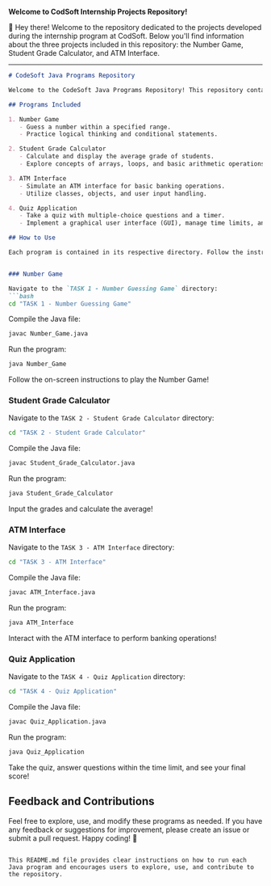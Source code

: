 **Welcome to CodSoft Internship Projects Repository!**

👋 Hey there! Welcome to the repository dedicated to the projects developed during the internship program at CodSoft. Below you'll find information about the three projects included in this repository: the Number Game, Student Grade Calculator, and ATM Interface.

---
```markdown
# CodeSoft Java Programs Repository

Welcome to the CodeSoft Java Programs Repository! This repository contains four Java programs that showcase different aspects of software development and programming concepts.

## Programs Included

1. Number Game
   - Guess a number within a specified range.
   - Practice logical thinking and conditional statements.

2. Student Grade Calculator
   - Calculate and display the average grade of students.
   - Explore concepts of arrays, loops, and basic arithmetic operations.

3. ATM Interface
   - Simulate an ATM interface for basic banking operations.
   - Utilize classes, objects, and user input handling.

4. Quiz Application
   - Take a quiz with multiple-choice questions and a timer.
   - Implement a graphical user interface (GUI), manage time limits, and track scores.

## How to Use

Each program is contained in its respective directory. Follow the instructions below to run each program:


### Number Game

Navigate to the `TASK 1 - Number Guessing Game` directory:
```bash
cd "TASK 1 - Number Guessing Game"
```

Compile the Java file:
```bash
javac Number_Game.java
```

Run the program:
```bash
java Number_Game
```

Follow the on-screen instructions to play the Number Game!

### Student Grade Calculator

Navigate to the `TASK 2 - Student Grade Calculator` directory:
```bash
cd "TASK 2 - Student Grade Calculator"
```

Compile the Java file:
```bash
javac Student_Grade_Calculator.java
```

Run the program:
```bash
java Student_Grade_Calculator
```

Input the grades and calculate the average!

### ATM Interface

Navigate to the `TASK 3 - ATM Interface` directory:
```bash
cd "TASK 3 - ATM Interface"
```

Compile the Java file:
```bash
javac ATM_Interface.java
```

Run the program:
```bash
java ATM_Interface
```

Interact with the ATM interface to perform banking operations!

### Quiz Application

Navigate to the `TASK 4 - Quiz Application` directory:
```bash
cd "TASK 4 - Quiz Application"
```

Compile the Java file:
```bash
javac Quiz_Application.java
```

Run the program:
```bash
java Quiz_Application
```

Take the quiz, answer questions within the time limit, and see your final score!

## Feedback and Contributions

Feel free to explore, use, and modify these programs as needed. If you have any feedback or suggestions for improvement, please create an issue or submit a pull request. Happy coding! 🚀
```

This README.md file provides clear instructions on how to run each Java program and encourages users to explore, use, and contribute to the repository.
